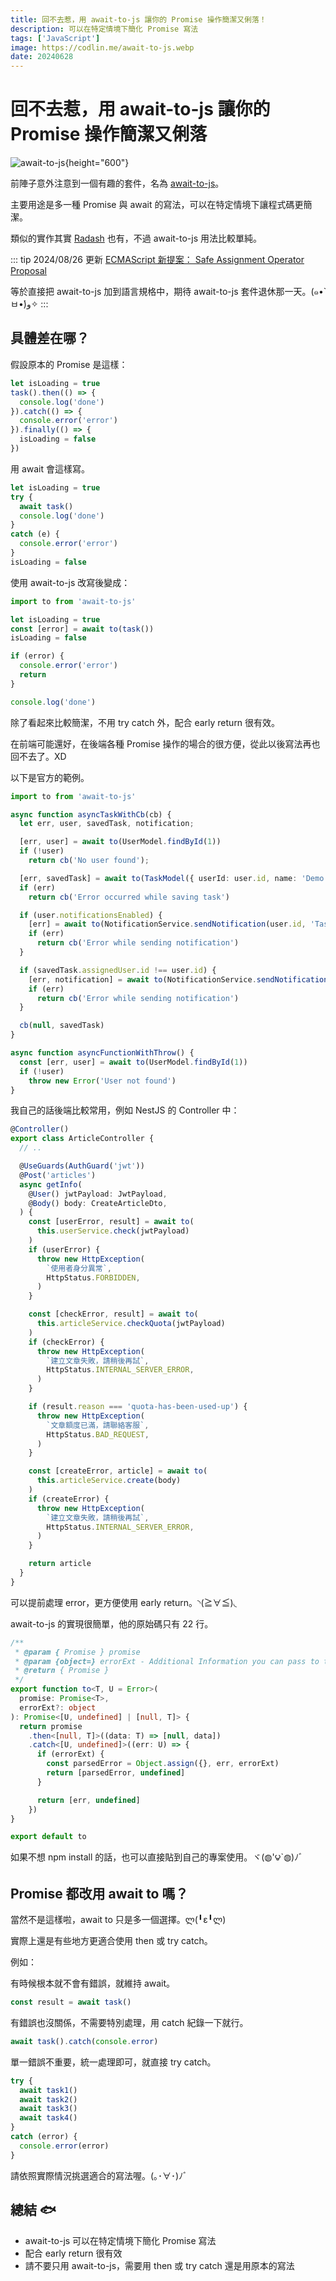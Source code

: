 ```yaml
---
title: 回不去惹，用 await-to-js 讓你的 Promise 操作簡潔又俐落！
description: 可以在特定情境下簡化 Promise 寫法
tags: ['JavaScript']
image: https://codlin.me/await-to-js.webp
date: 20240628
---
```


# 回不去惹，用 await-to-js 讓你的 Promise 操作簡潔又俐落

![await-to-js](/await-to-js.webp){height="600"}

前陣子意外注意到一個有趣的套件，名為 [await-to-js](https://www.npmjs.com/package/await-to-js)。

主要用途是多一種 Promise 與 await 的寫法，可以在特定情境下讓程式碼更簡潔。

類似的實作其實 [Radash](https://radash-docs.vercel.app/docs/async/tryit) 也有，不過 await-to-js 用法比較單純。

::: tip 2024/08/26 更新
[ECMAScript 新提案： Safe Assignment Operator Proposal](https://dev.to/dharamgfx/bye-bye-try-catch-blocks-meet-javascripts-safe-assignment-operator-proposal-1j7?ref=dailydev)

等於直接把 await-to-js 加到語言規格中，期待 await-to-js 套件退休那一天。(๑•̀ㅂ•́)و✧
:::

## 具體差在哪？

假設原本的 Promise 是這樣：

```ts
let isLoading = true
task().then(() => {
  console.log('done')
}).catch(() => {
  console.error('error')
}).finally(() => {
  isLoading = false
})
```

用 await 會這樣寫。

```ts
let isLoading = true
try {
  await task()
  console.log('done')
}
catch (e) {
  console.error('error')
}
isLoading = false
```

使用 await-to-js 改寫後變成：

```ts
import to from 'await-to-js'

let isLoading = true
const [error] = await to(task())
isLoading = false

if (error) {
  console.error('error')
  return
}

console.log('done')
```

除了看起來比較簡潔，不用 try catch 外，配合 early return 很有效。

在前端可能還好，在後端各種 Promise 操作的場合的很方便，從此以後寫法再也回不去了。XD

以下是官方的範例。

```ts
import to from 'await-to-js'

async function asyncTaskWithCb(cb) {
  let err, user, savedTask, notification;

  [err, user] = await to(UserModel.findById(1))
  if (!user)
    return cb('No user found');

  [err, savedTask] = await to(TaskModel({ userId: user.id, name: 'Demo Task' }))
  if (err)
    return cb('Error occurred while saving task')

  if (user.notificationsEnabled) {
    [err] = await to(NotificationService.sendNotification(user.id, 'Task Created'))
    if (err)
      return cb('Error while sending notification')
  }

  if (savedTask.assignedUser.id !== user.id) {
    [err, notification] = await to(NotificationService.sendNotification(savedTask.assignedUser.id, 'Task was created for you'))
    if (err)
      return cb('Error while sending notification')
  }

  cb(null, savedTask)
}

async function asyncFunctionWithThrow() {
  const [err, user] = await to(UserModel.findById(1))
  if (!user)
    throw new Error('User not found')
}
```

我自己的話後端比較常用，例如 NestJS 的 Controller 中：

```ts
@Controller()
export class ArticleController {
  // ..

  @UseGuards(AuthGuard('jwt'))
  @Post('articles')
  async getInfo(
    @User() jwtPayload: JwtPayload,
    @Body() body: CreateArticleDto,
  ) {
    const [userError, result] = await to(
      this.userService.check(jwtPayload)
    )
    if (userError) {
      throw new HttpException(
        `使用者身分異常`,
        HttpStatus.FORBIDDEN,
      )
    }

    const [checkError, result] = await to(
      this.articleService.checkQuota(jwtPayload)
    )
    if (checkError) {
      throw new HttpException(
        `建立文章失敗，請稍後再試`,
        HttpStatus.INTERNAL_SERVER_ERROR,
      )
    }

    if (result.reason === 'quota-has-been-used-up') {
      throw new HttpException(
        `文章額度已滿，請聯絡客服`,
        HttpStatus.BAD_REQUEST,
      )
    }

    const [createError, article] = await to(
      this.articleService.create(body)
    )
    if (createError) {
      throw new HttpException(
        `建立文章失敗，請稍後再試`,
        HttpStatus.INTERNAL_SERVER_ERROR,
      )
    }

    return article
  }
}
```

可以提前處理 error，更方便使用 early return。◝(≧∀≦)◟

await-to-js 的實現很簡單，他的原始碼只有 22 行。

```ts
/**
 * @param { Promise } promise
 * @param {object=} errorExt - Additional Information you can pass to the err object
 * @return { Promise }
 */
export function to<T, U = Error>(
  promise: Promise<T>,
  errorExt?: object
): Promise<[U, undefined] | [null, T]> {
  return promise
    .then<[null, T]>((data: T) => [null, data])
    .catch<[U, undefined]>((err: U) => {
      if (errorExt) {
        const parsedError = Object.assign({}, err, errorExt)
        return [parsedError, undefined]
      }

      return [err, undefined]
    })
}

export default to
```

如果不想 npm install 的話，也可以直接貼到自己的專案使用。ヾ(◍'౪`◍)ﾉﾞ

## Promise 都改用 await to 嗎？

當然不是這樣啦，await to 只是多一個選擇。ლ(╹ε╹ლ)

實際上還是有些地方更適合使用 then 或 try catch。

例如：

有時候根本就不會有錯誤，就維持 await。

```ts
const result = await task()
```

有錯誤也沒關係，不需要特別處理，用 catch 紀錄一下就行。

```ts
await task().catch(console.error)
```

單一錯誤不重要，統一處理即可，就直接 try catch。

```ts
try {
  await task1()
  await task2()
  await task3()
  await task4()
}
catch (error) {
  console.error(error)
}
```

請依照實際情況挑選適合的寫法喔。(｡･∀･)ﾉﾞ

## 總結 🐟

- await-to-js 可以在特定情境下簡化 Promise 寫法
- 配合 early return 很有效
- 請不要只用 await-to-js，需要用 then 或 try catch 還是用原本的寫法
